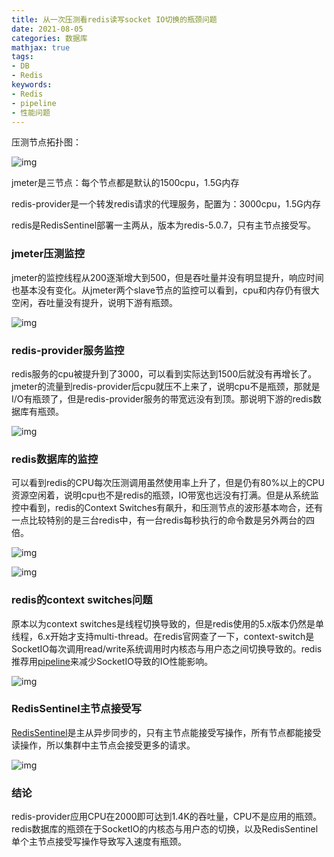 ```yaml
---
title: 从一次压测看redis读写socket IO切换的瓶颈问题
date: 2021-08-05
categories: 数据库
mathjax: true
tags: 
- DB
- Redis
keywords:
- Redis
- pipeline
- 性能问题
---
```


压测节点拓扑图：



![img](https://pic3.zhimg.com/80/v2-b7bbc1cddec470590a8a3d14b29e1906_1440w.jpg)

jmeter是三节点：每个节点都是默认的1500cpu，1.5G内存

redis-provider是一个转发redis请求的代理服务，配置为：3000cpu，1.5G内存

redis是RedisSentinel部署一主两从，版本为redis-5.0.7，只有主节点接受写。

### jmeter压测监控

jmeter的监控线程从200逐渐增大到500，但是吞吐量并没有明显提升，响应时间也基本没有变化。从jmeter两个slave节点的监控可以看到，cpu和内存仍有很大空闲，吞吐量没有提升，说明下游有瓶颈。

![img](https://pic3.zhimg.com/80/v2-157389d4f722a88249a8042577bc9f56_1440w.jpg)



### redis-provider服务监控

redis服务的cpu被提升到了3000，可以看到实际达到1500后就没有再增长了。jmeter的流量到redis-provider后cpu就压不上来了，说明cpu不是瓶颈，那就是I/O有瓶颈了，但是redis-provider服务的带宽远没有到顶。那说明下游的redis数据库有瓶颈。

![img](https://pic1.zhimg.com/80/v2-79667bc86f6ee9dd1a566a42b5343a70_1440w.jpg)



### redis数据库的监控

可以看到redis的CPU每次压测调用虽然使用率上升了，但是仍有80%以上的CPU资源空闲着，说明cpu也不是redis的瓶颈，IO带宽也远没有打满。但是从系统监控中看到，redis的Context Switches有飙升，和压测节点的波形基本吻合，还有一点比较特别的是三台redis中，有一台redis每秒执行的命令数是另外两台的四倍。

![img](https://pic2.zhimg.com/80/v2-a1f4e793686cb08c4ff4d2f0b22dd571_1440w.jpg)





![img](https://pic4.zhimg.com/80/v2-e1eb693fc1a03449118a86760dcb1797_1440w.jpg)



### redis的context switches问题

原本以为context switches是线程切换导致的，但是redis使用的5.x版本仍然是单线程，6.x开始才支持multi-thread。在redis官网查了一下，context-switch是SocketIO每次调用read/write系统调用时内核态与用户态之间切换导致的。redis推荐用[pipeline](https://link.zhihu.com/?target=https%3A//redis.io/topics/pipelining)来减少SocketIO导致的IO性能影响。



![img](https://pic3.zhimg.com/80/v2-3338790a68d1100714aba102e6637c5e_1440w.jpg)



### RedisSentinel主节点接受写

[RedisSentinel](https://link.zhihu.com/?target=https%3A//redis.io/topics/sentinel)是主从异步同步的，只有主节点能接受写操作，所有节点都能接受读操作，所以集群中主节点会接受更多的请求。

![img](https://pic2.zhimg.com/80/v2-cbaa6fdff836e06b9baee9f34f4131ad_1440w.jpg)



### 结论

redis-provider应用CPU在2000即可达到1.4K的吞吐量，CPU不是应用的瓶颈。redis数据库的瓶颈在于SocketIO的内核态与用户态的切换，以及RedisSentinel单个主节点接受写操作导致写入速度有瓶颈。
